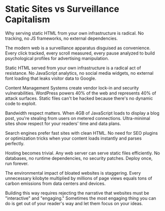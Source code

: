 # Static Sites vs Surveillance Capitalism

Why serving static HTML from your own infrastructure is radical. No tracking, no JS frameworks, no external dependencies.

The modern web is a surveillance apparatus disguised as convenience. Every click tracked, every scroll measured, every pause analyzed to build psychological profiles for advertising manipulation.

Static HTML served from your own infrastructure is a radical act of resistance. No JavaScript analytics, no social media widgets, no external font loading that leaks visitor data to Google.

Content Management Systems create vendor lock-in and security vulnerabilities. WordPress powers 40% of the web and represents 40% of attack surfaces. Static files can't be hacked because there's no dynamic code to exploit.

Bandwidth respect matters. When 4GB of JavaScript loads to display a blog post, you're stealing from users on metered connections. Ultra-minimal sites show respect for your readers' time and data plans.

Search engines prefer fast sites with clean HTML. No need for SEO plugins or optimization tricks when your content loads instantly and parses perfectly.

Hosting becomes trivial. Any web server can serve static files efficiently. No databases, no runtime dependencies, no security patches. Deploy once, run forever.

The environmental impact of bloated websites is staggering. Every unnecessary kilobyte multiplied by millions of page views equals tons of carbon emissions from data centers and devices.

Building this way requires rejecting the narrative that websites must be "interactive" and "engaging." Sometimes the most engaging thing you can do is get out of your reader's way and let them focus on your ideas.